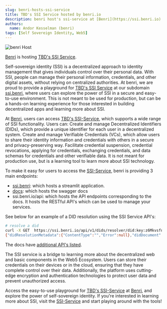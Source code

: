 ```yaml
---
slug: benri-hosts-ssi-service
title: TBD's SSI Service hosted by benri.io
description: benri host's ssi-service at [Benri](https://ssi.benri.io)
authors:
  name: Andor Kesselman (benri)
tags: [Self Sovereign Identity, Web5]
---
```


<head> 
  <title>SSI-Service Playground Hosted By benri.io</title> 
  <meta name="description" content="SSI-Service hosted by benri">
  <meta property="og:url" content="https://developer.tbd.website/blog/benri-hosts-ssi-service/">
  <meta property="og:type" content="website">
  <meta property="og:title" content="SSI-Service hosted by benri">
  <meta property="og:description" content="SSI-Service hosted by benri">
  <meta property="og:image" content="">
  <meta name="twitter:card" content="summary" /> 
  <meta name="twitter:site" content="@tbddev" />
  <meta property="twitter:domain" content="developer.tbd.website">
  <meta property="twitter:url" content="https://developer.tbd.website/blog/benri-hosts-ssi-service/">
  <meta name="twitter:title" content="SSI-Service hosted by benri">
  <meta name="twitter:description" content="SSI-Service hosted by benri">
  <meta name="twitter:image" content="">
        
  <link rel="apple-touch-icon" href="https://developer.tbd.website/img/tbd-fav-icon-main.png" /> 
</head>

![benri Host](/img/blog-benri-ssi-host3.png)

[Benri](https://benri.io) is hosting [TBD's SSI Service](https://ssi.benri.io).

<!--truncate-->

Self-sovereign identity (SSI) is a decentralized approach to identity management
that gives individuals control over their personal data. With SSI, people can
manage their personal information, credentials, and other digital assets,
without relying on centralized authorities. At benri, we are proud to provide a
playground for [TBD's SSI Service](https://github.com/TBD54566975/ssi-service)
at our subdomain [ssi.benri](https://ssi.benri.io), where users can explore the
power of SSI in a secure and easy-to-use environment. This is not meant to be
used for production, but can be a hands-on learning experience for those
interested in building decentralized apps and learning more about SSI.

At [Benri](https://ssi.benri.io), users can access [TBD's
SSI-Service](https://github.com/TBD54566975/ssi-service), which supports a wide
range of SSI functionality. Users can: Create and manage Decentralized
Identifiers (DIDs), which provide a unique identifier for each user in a
decentralized system. Create and manage Verifiable Credentials (VCs), which
allow users to share their identity information and credentials with others in a
secure and privacy-preserving way. Facilitate credential suspension, credential
revocations, applying for credentials, exchanging credentials, and data schemas
for credentials and other verifiable data. It is not meant for production use,
but is a learning tool to learn more about SSI technology.

To make it easy for users to access the
[SSI-Service](https://github.com/TBD54566975/ssi-service), benri is providing 3
main endpoints:

- [ssi.benri](https://ssi.benri.io): which hosts a streamlit application.
- [docs](https://ssi.benri.io/docs): which hosts the swagger docs
- ssi.benri.io/api: which hosts the API
  endpoints corresponding to the docs. It hosts the RESTful API's which can be
  used to manage your services.

See below for an example of a DID resolution using the SSI Service API's:

```sh
# resolve a did
curl -X GET  https://ssi.benri.io/api/v1/dids/resolver/did:key:z6MkvsfnnzUXY57RoocLzaaQ3VYDAD7pdB4kc5jErcNBG1w2
{"didResolutionMetadata":{"ContentType":"","Error":null},"didDocument":{"@context":"https://www.w3.org/ns/did/v1","id":"did:key:z6MkvsfnnzUXY57RoocLzaaQ3VYDAD7pdB4kc5jErcNBG1w2","verificationMethod":[{"id":"#z6MkvsfnnzUXY57RoocLzaaQ3VYDAD7pdB4kc5jErcNBG1w2","type":"Ed25519VerificationKey2018","controller":"did:key:z6MkvsfnnzUXY57RoocLzaaQ3VYDAD7pdB4kc5jErcNBG1w2","publicKeyBase58":"HRQkCkE6CXcxhJmeK1cZCPzDLdqyDHpPv4pK2LQALo9e"}],"authentication":[["#z6MkvsfnnzUXY57RoocLzaaQ3VYDAD7pdB4kc5jErcNBG1w2"]],"assertionMethod":[["#z6MkvsfnnzUXY57RoocLzaaQ3VYDAD7pdB4kc5jErcNBG1w2"]],"keyAgreement":[["#z6MkvsfnnzUXY57RoocLzaaQ3VYDAD7pdB4kc5jErcNBG1w2"]],"capabilityDelegation":[["#z6MkvsfnnzUXY57RoocLzaaQ3VYDAD7pdB4kc5jErcNBG1w2"]]},"didDocumentMetadata":{}}%
```

The docs have [additional API's listed](https://ssi.benri.io/docs).

The SSI service is a bridge to learning more about the decentralized web and
basic components in the Web5 Ecosystem. Users can store their credentials on
their devices or in the cloud, ensuring that they have complete control over
their data. Additionally, the platform uses cutting-edge encryption and
authentication technologies to protect user data and prevent unauthorized
access.

Access the easy-to-use playground for [TBD's
SSI-Service](https://github.com/TBD54566975/ssi-service) at
[Benri](https://ssi.benri.io), and explore the power of self-sovereign identity.
If you're interested in learning more about SSI, visit
the [SSI-Service](https://ssi.benri.io) and start playing around with the tools!
